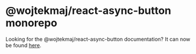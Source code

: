 # @wojtekmaj/react-async-button monorepo

Looking for the @wojtekmaj/react-async-button documentation? It can now be found [here](packages/react-async-button/README.md).
